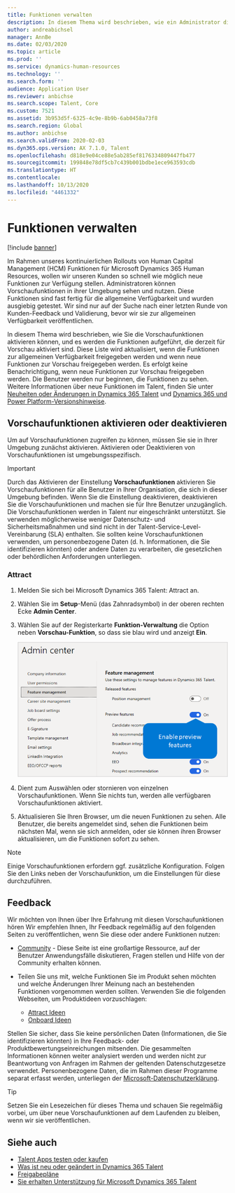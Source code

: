 ```yaml
---
title: Funktionen verwalten
description: In diesem Thema wird beschrieben, wie ein Administrator die Vorschaufunktionen in Microsoft Dynamics 365 Talent aktivieren kann, und es werden die Funktionen aufgeführt, die derzeit für Vorschau aktiviert sind.
author: andreabichsel
manager: AnnBe
ms.date: 02/03/2020
ms.topic: article
ms.prod: ''
ms.service: dynamics-human-resources
ms.technology: ''
ms.search.form: ''
audience: Application User
ms.reviewer: anbichse
ms.search.scope: Talent, Core
ms.custom: 7521
ms.assetid: 3b953d5f-6325-4c9e-8b9b-6ab0458a73f8
ms.search.region: Global
ms.author: anbichse
ms.search.validFrom: 2020-02-03
ms.dyn365.ops.version: AX 7.1.0, Talent
ms.openlocfilehash: d818e9e04ce88e5ab285ef8176334809447fb477
ms.sourcegitcommit: 199848e78df5cb7c439b001bdbe1ece963593cdb
ms.translationtype: HT
ms.contentlocale: 
ms.lasthandoff: 10/13/2020
ms.locfileid: "4461332"
---
```

# <a name="manage-features"></a>Funktionen verwalten

[!include [banner](includes/banner.md)]

Im Rahmen unseres kontinuierlichen Rollouts von Human Capital Management (HCM) Funktionen für Microsoft Dynamics 365 Human Resources, wollen wir unseren Kunden so schnell wie möglich neue Funktionen zur Verfügung stellen. Administratoren können Vorschaufunktionen in ihrer Umgebung sehen und nutzen. Diese Funktionen sind fast fertig für die allgemeine Verfügbarkeit und wurden ausgiebig getestet. Wir sind nur auf der Suche nach einer letzten Runde von Kunden-Feedback und Validierung, bevor wir sie zur allgemeinen Verfügbarkeit veröffentlichen.

In diesem Thema wird beschrieben, wie Sie die Vorschaufunktionen aktivieren können, und es werden die Funktionen aufgeführt, die derzeit für Vorschau aktiviert sind. Diese Liste wird aktualisiert, wenn die Funktionen zur allgemeinen Verfügbarkeit freigegeben werden und wenn neue Funktionen zur Vorschau freigegeben werden. Es erfolgt keine Benachrichtigung, wenn neue Funktionen zur Vorschau freigegeben werden. Die Benutzer werden nur beginnen, die Funktionen zu sehen. Weitere Informationen über neue Funktionen im Talent, finden Sie unter [Neuheiten oder Änderungen in Dynamics 365 Talent](./whats-new.md) und [Dynamics 365 und Power Platform-Versionshinweise](https://docs.microsoft.com/business-applications-release-notes).

## <a name="enable-or-disable-preview-features"></a>Vorschaufunktionen aktivieren oder deaktivieren

Um auf Vorschaufunktionen zugreifen zu können, müssen Sie sie in Ihrer Umgebung zunächst aktivieren. Aktivieren oder Deaktivieren von Vorschaufunktionen ist umgebungsspezifisch.

> [!IMPORTANT]
> Durch das Aktivieren der Einstellung **Vorschaufunktionen** aktivieren Sie Vorschaufunktionen für alle Benutzer in Ihrer Organisation, die sich in dieser Umgebung befinden. Wenn Sie die Einstellung deaktivieren, deaktivieren Sie die Vorschaufunktionen und machen sie für Ihre Benutzer unzugänglich. Die Vorschaufunktionen werden in Talent nur eingeschränkt unterstützt. Sie verwenden möglicherweise weniger Datenschutz- und Sicherheitsmaßnahmen und sind nicht in der Talent-Service-Level-Vereinbarung (SLA) enthalten. Sie sollten keine Vorschaufunktionen verwenden, um personenbezogene Daten (d. h. Informationen, die Sie identifizieren könnten) oder andere Daten zu verarbeiten, die gesetzlichen oder behördlichen Anforderungen unterliegen.

### <a name="attract"></a>Attract

1. Melden Sie sich bei Microsoft Dynamics 365 Talent: Attract an.
2. Wählen Sie im **Setup**-Menü (das Zahnradsymbol) in der oberen rechten Ecke **Admin Center**.
3. Wählen Sie auf der Registerkarte **Funktion-Verwaltung** die Option neben **Vorschau-Funktion**, so dass sie blau wird und anzeigt **Ein**.

    ![Vorschaufunktionen aktivieren in Attract](./media/attract-enable-preview-features.png)

4. Dient zum Auswählen oder stornieren von einzelnen Vorschaufunktionen. Wenn Sie nichts tun, werden alle verfügbaren Vorschaufunktionen aktiviert.
5. Aktualisieren Sie Ihren Browser, um die neuen Funktionen zu sehen. Alle Benutzer, die bereits angemeldet sind, sehen die Funktionen beim nächsten Mal, wenn sie sich anmelden, oder sie können ihren Browser aktualisieren, um die Funktionen sofort zu sehen.

> [!NOTE]
> Einige Vorschaufunktionen erfordern ggf. zusätzliche Konfiguration. Folgen Sie den Links neben der Vorschaufunktion, um die Einstellungen für diese durchzuführen.

## <a name="feedback"></a>Feedback

Wir möchten von Ihnen über Ihre Erfahrung mit diesen Vorschaufunktionen hören Wir empfehlen Ihnen, Ihr Feedback regelmäßig auf den folgenden Seiten zu veröffentlichen, wenn Sie diese oder andere Funktionen nutzen:

- [Community](https://community.dynamics.com/enterprise/f/759?pi53869=0&category=Talent) - Diese Seite ist eine großartige Ressource, auf der Benutzer Anwendungsfälle diskutieren, Fragen stellen und Hilfe von der Community erhalten können.
- Teilen Sie uns mit, welche Funktionen Sie im Produkt sehen möchten und welche Änderungen Ihrer Meinung nach an bestehenden Funktionen vorgenommen werden sollten. Verwenden Sie die folgenden Webseiten, um Produktideen vorzuschlagen:

    - [Attract Ideen](https://powerusers.microsoft.com/t5/Ideas-for-Attract/idb-p/Attract)
    - [Onboard Ideen](https://powerusers.microsoft.com/t5/Ideas-for-Onboard/idb-p/Onboard)

Stellen Sie sicher, dass Sie keine persönlichen Daten (Informationen, die Sie identifizieren könnten) in Ihre Feedback- oder Produktbewertungseinreichungen mitsenden. Die gesammelten Informationen können weiter analysiert werden und werden nicht zur Beantwortung von Anfragen im Rahmen der geltenden Datenschutzgesetze verwendet. Personenbezogene Daten, die im Rahmen dieser Programme separat erfasst werden, unterliegen der [Microsoft-Datenschutzerklärung](https://privacy.microsoft.com/privacystatement).

> [!TIP]
> Setzen Sie ein Lesezeichen für dieses Thema und schauen Sie regelmäßig vorbei, um über neue Vorschaufunktionen auf dem Laufenden zu bleiben, wenn wir sie veröffentlichen.

## <a name="see-also"></a>Siehe auch

- [Talent Apps testen oder kaufen](https://dynamics.microsoft.com/talent/overview/)
- [Was ist neu oder geändert in Dynamics 365 Talent](./whats-new.md)
- [Freigabepläne](https://docs.microsoft.com/business-applications-release-notes/index)
- [Sie erhalten Unterstützung für Microsoft Dynamics 365 Talent](./talent-support.md)
